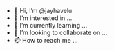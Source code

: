 - 👋 Hi, I’m @jayhavelu
- 👀 I’m interested in ...
- 🌱 I’m currently learning ...
- 💞️ I’m looking to collaborate on ...
- 📫 How to reach me ...

<!---
jayhavelu/jayhavelu is a ✨ special ✨ repository because its `README.md` (this file) appears on your GitHub profile.
You can click the Preview link to take a look at your changes.
--->
